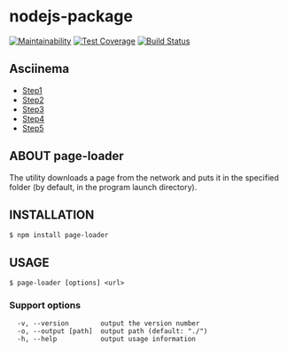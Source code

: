 # nodejs-package

[![Maintainability](https://api.codeclimate.com/v1/badges/2f0f4b2f8bd172cc3f77/maintainability)](https://codeclimate.com/github/MikhailGA/project-lvl3-s346/maintainability)
[![Test Coverage](https://api.codeclimate.com/v1/badges/2f0f4b2f8bd172cc3f77/test_coverage)](https://codeclimate.com/github/MikhailGA/project-lvl3-s346/test_coverage)
[![Build Status](https://travis-ci.org/MikhailGA/project-lvl3-s346.svg?branch=master)](https://travis-ci.org/MikhailGA/project-lvl3-s346)

## Asciinema

* [Step1](https://asciinema.org/a/FCJhYNyNhosc0i7f6Hqp4aoKB)
* [Step2](https://asciinema.org/a/6g3Gu9Cp1IEiUglYO1yGQ5cQX)
* [Step3](https://asciinema.org/a/UIoGadUyubZYxwIgbeDbUhBGN)
* [Step4](https://asciinema.org/a/uqcnPyH2RudttOgR0DDt6lVbz)
* [Step5](https://asciinema.org/a/Udo1iV4s7e2aOLFZGakXOB9WJ)


## ABOUT page-loader 
The utility downloads a page from the network and puts it in the specified folder (by default, in the program launch directory).

## INSTALLATION

```
$ npm install page-loader
```

## USAGE

```
$ page-loader [options] <url>
```
### Support options

```
  -v, --version        output the version number
  -o, --output [path]  output path (default: "./")
  -h, --help           output usage information
```